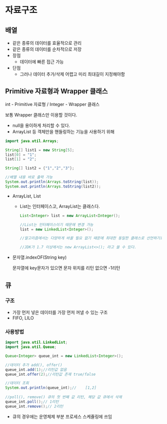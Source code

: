 # 자료구조

## 배열

* 같은 종류의 데이터를 효율적으로 관리
* 같은 종류의 데이터를 순차적으로 저장
* 장점
  * 데이터에 빠른 접근 가능
* 단점
  * 그러나 데이터 추가/삭제 어렵고 미리 최대길이 지정해야함

## Primitive 자료형과 Wrapper 클래스

int - Primitive 자료형 / Integer - Wrapper 클래스

보통 Wrapper 클래스만 이용할 것이다.

* null을 용이하게 처리할 수 있다.
* ArrayList 등 객체만을 핸들링하는 기능을 사용하기 위해



~~~java
import java.util.Arrays;

String[] list1 = new String[5];
list[0] = "1";
list[1] = "2";

String[] list2 = {"1","2","3"};

//배열 내용 바로 출력 가능
System.out.println(Arrays.toString(list));
System.out.println(Arrays.toString(list2));
~~~



* ArrayList, List

  * List는 인터페이스고, ArrayList는 클래스다.

    ~~~java
    List<Integer> list = new ArrayList<Integer();
    
    //List는 인터페이스이기 때문에 변경 가능
    list = new LinkedList<Integer>();
    
    //알고리즘에서는 다양하게 바꿀 필요 없기 때문에 최대한 동일한 클래스로 선언하기로 함.
    
    //JDK가 1.7 이상에서는 new ArrayList<>(); 라고 쓸 수 있다.
    ~~~

    

* 문자열.indexOF(String key)

  문자열에 key문자가 있으면 문자 위치를 리턴 없으면 -1리턴

## 큐

### 구조

* 가장 먼저 넣은 데이터를 가장 먼저 꺼낼 수 있는 구조
* FIFO, LILO 

### 사용방법

~~~java
import java.util.LinkedList;
import java.util.Queue;

Queue<Integer> queue_int = new LinkedList<Integer>();

//데이터 추가 add(), offer()
queue_int.add(1);//리턴값 없음
queue_int.offer(2);//리턴값 존재 true/false

//데이터 조회
System.out.println(queue_int);//	[1,2]
  
//poll(), remove() 큐의 첫 번째 값 리턴, 해당 값 큐에서 삭제
queue_int.poll();// 1리턴
queue_int.remove();// 2리턴
~~~

* 큐의 경우에는 운영체제 부분 프로세스 스케쥴링에 쓰임



